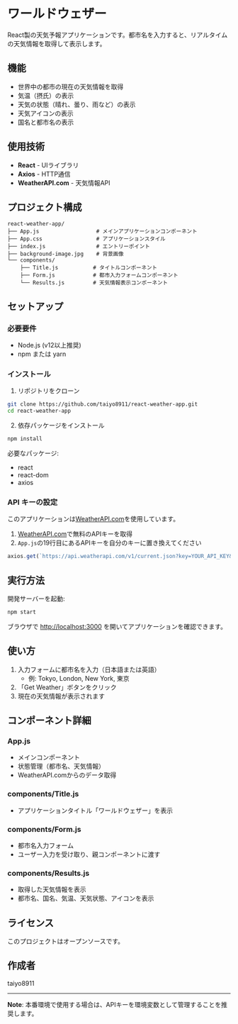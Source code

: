 # ワールドウェザー

React製の天気予報アプリケーションです。都市名を入力すると、リアルタイムの天気情報を取得して表示します。

## 機能

- 世界中の都市の現在の天気情報を取得
- 気温（摂氏）の表示
- 天気の状態（晴れ、曇り、雨など）の表示
- 天気アイコンの表示
- 国名と都市名の表示

## 使用技術

- **React** - UIライブラリ
- **Axios** - HTTP通信
- **WeatherAPI.com** - 天気情報API

## プロジェクト構成

```
react-weather-app/
├── App.js                  # メインアプリケーションコンポーネント
├── App.css                 # アプリケーションスタイル
├── index.js                # エントリーポイント
├── background-image.jpg    # 背景画像
└── components/
    ├── Title.js           # タイトルコンポーネント
    ├── Form.js            # 都市入力フォームコンポーネント
    └── Results.js         # 天気情報表示コンポーネント
```

## セットアップ

### 必要要件

- Node.js (v12以上推奨)
- npm または yarn

### インストール

1. リポジトリをクローン

```bash
git clone https://github.com/taiyo8911/react-weather-app.git
cd react-weather-app
```

2. 依存パッケージをインストール

```bash
npm install
```

必要なパッケージ:
- react
- react-dom
- axios

### API キーの設定

このアプリケーションは[WeatherAPI.com](https://www.weatherapi.com/)を使用しています。

1. [WeatherAPI.com](https://www.weatherapi.com/)で無料のAPIキーを取得
2. `App.js`の19行目にあるAPIキーを自分のキーに置き換えてください

```javascript
axios.get(`https://api.weatherapi.com/v1/current.json?key=YOUR_API_KEY&q=${city}&aqi=no`)
```

## 実行方法

開発サーバーを起動:

```bash
npm start
```

ブラウザで [http://localhost:3000](http://localhost:3000) を開いてアプリケーションを確認できます。

## 使い方

1. 入力フォームに都市名を入力（日本語または英語）
   - 例: Tokyo, London, New York, 東京
2. 「Get Weather」ボタンをクリック
3. 現在の天気情報が表示されます

## コンポーネント詳細

### App.js
- メインコンポーネント
- 状態管理（都市名、天気情報）
- WeatherAPI.comからのデータ取得

### components/Title.js
- アプリケーションタイトル「ワールドウェザー」を表示

### components/Form.js
- 都市名入力フォーム
- ユーザー入力を受け取り、親コンポーネントに渡す

### components/Results.js
- 取得した天気情報を表示
- 都市名、国名、気温、天気状態、アイコンを表示

## ライセンス

このプロジェクトはオープンソースです。

## 作成者

taiyo8911

---

**Note**: 本番環境で使用する場合は、APIキーを環境変数として管理することを推奨します。
